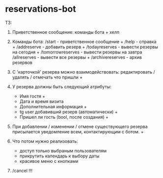 # reservations-bot

ТЗ:

1. Приветственное сообщение: команды бота + хелп

2. Команды бота:
    /start - приветственное сообщение +
    /help - справка +
    /addreserve - добавить резерв +
    /todayreserves - вывести резервы на сегодня +
    /tomorrowreserves - вывести резервы на завтра
    /allreserves - вывести все резервы +
    /archivereserves - архив резервов

3. С 'карточкой' резерва можно взаимодействовать: редактировать / удалять / отмечать что пришли +

4. У резерва должны быть следующий атрибуты:
    - Имя гостя +
    - Дата и время визита
    - Дополнительная информация +
    - tg user добавивший резерв (автоматически) +
    - Пришел ли гость (bool, после создания) +

5. При добавлении / изменении / отмене существующего резерва присылается уведомление всем, контактирующим с ботом. +

6. Что потом нужно реализовать:
   - доступ только выбраным пользователям
   - прикрутить календарь к выбору даты
   - красивое меню с кнопками

7. /cancel !!!
